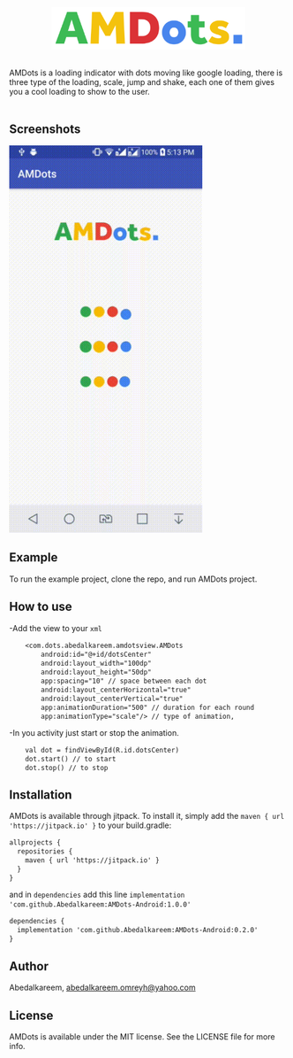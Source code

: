 <p align="center">
 <img src="https://raw.githubusercontent.com/Abedalkareem/AMDots/master/amdots_logo.png"  width="350">  </center>
</p>

<br>
AMDots is a loading indicator with dots moving like google loading, there is three type of the loading, scale, jump and shake, each one of them gives you a cool loading to show to the user. 
<br>
<br>

## Screenshots

 <img src="https://raw.githubusercontent.com/Abedalkareem/AMDots-Android/master/screenshot.gif"  width="350">  </center>


## Example

To run the example project, clone the repo, and run AMDots project.

## How to use

-Add the view to your ```xml```

```
    <com.dots.abedalkareem.amdotsview.AMDots
        android:id="@+id/dotsCenter"
        android:layout_width="100dp"
        android:layout_height="50dp"
        app:spacing="10" // space between each dot
        android:layout_centerHorizontal="true"
        android:layout_centerVertical="true"
        app:animationDuration="500" // duration for each round
        app:animationType="scale"/> // type of animation, 
```

-In you activity just start or stop the animation.

```
    val dot = findViewById(R.id.dotsCenter)
    dot.start() // to start
    dot.stop() // to stop
```

## Installation

AMDots is available through jitpack. To install it,
simply add the ```maven { url 'https://jitpack.io' }``` to your build.gradle:

```
allprojects {
  repositories {
    maven { url 'https://jitpack.io' }
  }
}
```

and in  ```dependencies```  add this line  ```implementation 'com.github.Abedalkareem:AMDots-Android:1.0.0'```

```
dependencies {
  implementation 'com.github.Abedalkareem:AMDots-Android:0.2.0'
}
```



## Author

Abedalkareem, abedalkareem.omreyh@yahoo.com

## License

AMDots is available under the MIT license. See the LICENSE file for more info.
